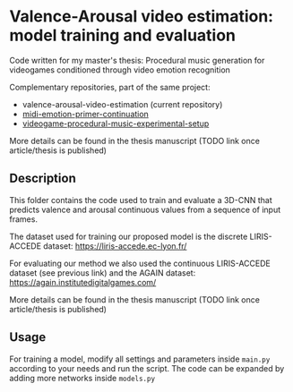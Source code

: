# Valence-Arousal video estimation: model training and evaluation

Code written for my master's thesis: Procedural music generation for videogames conditioned through video emotion recognition

Complementary repositories, part of the same project:
-  valence-arousal-video-estimation (current repository)
-  [midi-emotion-primer-continuation](https://github.com/FrancescoZumo/midi-emotion-primer-continuation)
-  [videogame-procedural-music-experimental-setup](https://github.com/FrancescoZumo/videogame-procedural-music-experimental-setup)

More details can be found in the thesis manuscript (TODO link once article/thesis is published)

## Description

This folder contains the code used to train and evaluate a 3D-CNN that predicts valence and arousal continuous values from a sequence of input frames. 

The dataset used for training our proposed model is the discrete LIRIS-ACCEDE dataset: https://liris-accede.ec-lyon.fr/

For evaluating our method we also used the continuous LIRIS-ACCEDE dataset (see previous link) and the AGAIN dataset: https://again.institutedigitalgames.com/

More details can be found in the thesis manuscript (TODO link once article/thesis is published)

## Usage

For training a model, modify all settings and parameters inside `main.py` according to your needs and run the script. The code can be expanded by adding more networks inside `models.py`
